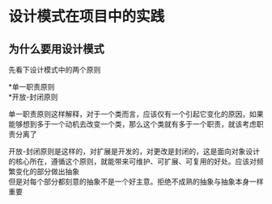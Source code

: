 # 设计模式在项目中的实践

## 为什么要用设计模式

先看下设计模式中的两个原则

*单一职责原则    
*开放-封闭原则    

单一职责原则这样解释，对于一个类而言，应该仅有一个引起它变化的原因，如果能够想到多于一个动机去改变一个类，那么这个类就有多于一个职责，就该考虑职责分离了     

开放-封闭原则是这样的，对扩展是开发的，对更改是封闭的，这是面向对象设计的核心所在，遵循这个原则，就能带来可维护、可扩展、可复用的好处。应该对频繁变化的部分做出抽象    
但是对每个部分都刻意的抽象不是一个好主意。拒绝不成熟的抽象与抽象本身一样重要

   

 
